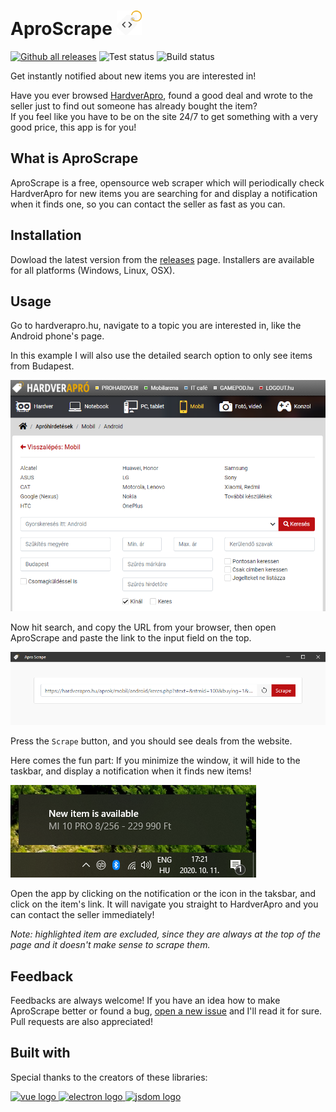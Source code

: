 # AproScrape <img src="public/icon.png" alt="logo" width="40">

[![Github all releases](https://img.shields.io/github/downloads/Lehoczky/apro-scrape/total.svg)](https://GitHub.com/Lehoczky/apro-scrape/releases/)
![Test status](https://github.com/lehoczky/apro-scrape/workflows/Test/badge.svg)
![Build status](https://github.com/lehoczky/apro-scrape/workflows/Build%2Frelease/badge.svg)

Get instantly notified about new items you are interested in!

Have you ever browsed [HardverApro](http://hardverapro.hu/index.html),
found a good deal and wrote to the seller just to find out someone has already bought the item?  
If you feel like you have to be on the site 24/7 to get something with a very good price,
this app is for you!

## What is AproScrape

AproScrape is a free, opensource web scraper which will periodically check HardverApro
for new items you are searching for and display a notification when it finds one,
so you can contact the seller as fast as you can.

## Installation

Dowload the latest version from the [releases](https://github.com/Lehoczky/apro-scrape/releases) page.
Installers are available for all platforms (Windows, Linux, OSX).

## Usage

Go to hardverapro.hu, navigate to a topic you are interested in, like the Android phone's page.

In this example I will also use the detailed search option to only see items from Budapest.

<img src="docs/images/hardverapro.png" alt="Android page on hardverapro" width="650">

Now hit search, and copy the URL from your browser, then open AproScrape
and paste the link to the input field on the top.

<img src="docs/images/main-window.png" alt="AproScrape main window" width="650">

Press the `Scrape` button, and you should see deals from the website.

Here comes the fun part: If you minimize the window, it will hide to the taskbar,
and display a notification when it finds new items!

<img src="docs/images/notification.png" alt="AproScrape main window">

Open the app by clicking on the notification or the icon in the taksbar, and click
on the item's link. It will navigate you straight to HardverApro and you can contact
the seller immediately!

_Note: highlighted item are excluded, since they are always at the top of the page and it doesn't make sense to scrape them._

## Feedback

Feedbacks are always welcome! If you have an idea how to make AproScrape better or found a bug,
[open a new issue](https://github.com/Lehoczky/apro-scrape/issues) and I'll read it for sure.
Pull requests are also appreciated!

## Built with

Special thanks to the creators of these libraries:

<a href="https://vuejs.org/">
    <img src="https://upload.wikimedia.org/wikipedia/commons/9/95/Vue.js_Logo_2.svg" alt="vue logo" height="100">
</a>

<a href="https://www.electronjs.org/">
    <img src="https://upload.wikimedia.org/wikipedia/commons/9/91/Electron_Software_Framework_Logo.svg" alt="electron logo" height="100">
</a>

<a href="https://github.com/jsdom/jsdom">
    <img src="https://user-images.githubusercontent.com/3665990/39078998-366c375e-451b-11e8-902d-ce42d8fcaa47.png" alt="jsdom logo" height="100">
</a>
